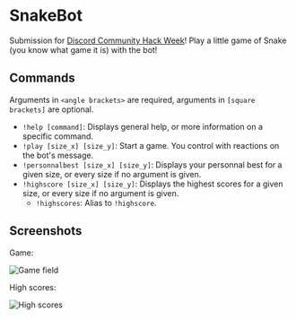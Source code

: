 # SnakeBot

Submission for [Discord Community Hack Week](https://blog.discordapp.com/discord-community-hack-week-build-and-create-alongside-us-6b2a7b7bba33)! Play a little game of Snake (you know what game it is) with the bot!

## Commands
Arguments in `<angle brackets>` are required, arguments in `[square brackets]` are optional.
- `!help [command]`: Displays general help, or more information on a specific command.
- `!play [size_x] [size_y]`: Start a game. You control with reactions on the bot's message.
- `!personnalbest [size_x] [size_y]`: Displays your personnal best for a given size, or every size if no argument is given.
- `!highscore [size_x] [size_y]`: Displays the highest scores for a given size, or every size if no argument is given.
  - `!highscores`: Alias to `!highscore`.

## Screenshots
Game:

![Game field](https://i.imgur.com/cpWvQt7.png)

High scores:

![High scores](https://i.imgur.com/iuDK7vu.png)
